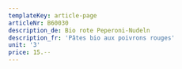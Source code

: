 ```yaml
---
templateKey: article-page
articleNr: B60030
description_de: Bio rote Peperoni-Nudeln
description_fr: 'Pâtes bio aux poivrons rouges'
unit: '3'
price: 15.--
---
```


